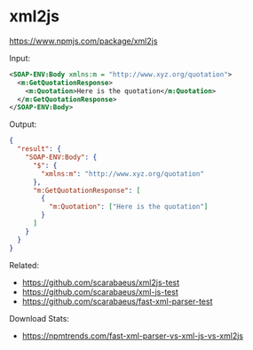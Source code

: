 # xml2js

https://www.npmjs.com/package/xml2js

Input:

```xml
<SOAP-ENV:Body xmlns:m = "http://www.xyz.org/quotation">
  <m:GetQuotationResponse>
    <m:Quotation>Here is the quotation</m:Quotation>
  </m:GetQuotationResponse>
</SOAP-ENV:Body>
```

Output:

```json
{
  "result": {
    "SOAP-ENV:Body": {
      "$": {
        "xmlns:m": "http://www.xyz.org/quotation"
      },
      "m:GetQuotationResponse": [
        {
          "m:Quotation": ["Here is the quotation"]
        }
      ]
    }
  }
}
```

Related:

- https://github.com/scarabaeus/xml2js-test
- https://github.com/scarabaeus/xml-js-test
- https://github.com/scarabaeus/fast-xml-parser-test

Download Stats:

- https://npmtrends.com/fast-xml-parser-vs-xml-js-vs-xml2js
